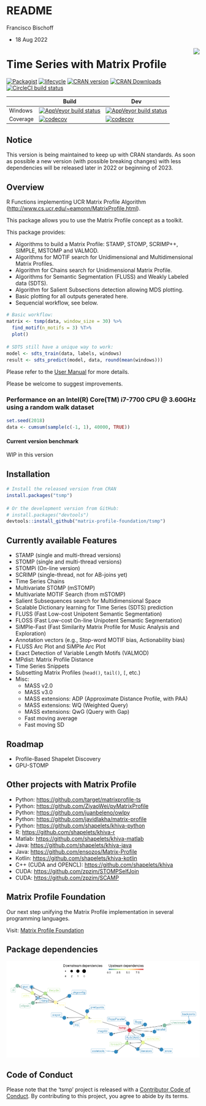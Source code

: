 README
================
Francisco Bischoff
- 18 Aug 2022

<!-- README.md is generated from README.Rmd. Please edit that file -->

<img src="man/figures/logo.png" align="right" style="float:right;" />

# Time Series with Matrix Profile

<!-- badges: start -->
[![Packagist](https://img.shields.io/badge/License-Apache--2.0-brightgreen.svg)](https://choosealicense.com/licenses/apache-2.0/)
[![lifecycle](https://img.shields.io/badge/lifecycle-stable-brightgreen.svg)](https://lifecycle.r-lib.org/articles/stages.html#stable)
[![CRAN
version](http://www.r-pkg.org/badges/version/tsmp)](https://cran.r-project.org/package=tsmp)
[![CRAN
Downloads](https://cranlogs.r-pkg.org/badges/tsmp)](https://cran.r-project.org/package=tsmp)
[![CircleCI build
status](https://circleci.com/gh/matrix-profile-foundation/tsmp.svg?style=svg)](https://app.circleci.com/pipelines/github/matrix-profile-foundation/tsmp)
<!-- badges: end -->

|          | Build                                                                                                                                                                             | Dev                                                                                                                                                                                 |
|----------|-----------------------------------------------------------------------------------------------------------------------------------------------------------------------------------|-------------------------------------------------------------------------------------------------------------------------------------------------------------------------------------|
| Windows  | [![AppVeyor build status](https://ci.appveyor.com/api/projects/status/byfyqncr60ten98g/branch/master?svg=true)](https://ci.appveyor.com/project/franzbischoff/tsmp/branch/master) | [![AppVeyor build status](https://ci.appveyor.com/api/projects/status/byfyqncr60ten98g/branch/develop?svg=true)](https://ci.appveyor.com/project/franzbischoff/tsmp/branch/develop) |
| Coverage | [![codecov](https://codecov.io/gh/matrix-profile-foundation/tsmp/branch/master/graph/badge.svg)](https://app.codecov.io/gh/matrix-profile-foundation/tsmp)                        | [![codecov](https://codecov.io/gh/matrix-profile-foundation/tsmp/branch/develop/graph/badge.svg)](https://app.codecov.io/gh/matrix-profile-foundation/tsmp)                         |

## Notice

This version is being maintained to keep up with CRAN standards. As soon
as possible a new version (with possible breaking changes) with less
dependencies will be released later in 2022 or beginning of 2023.

## Overview

R Functions implementing UCR Matrix Profile Algorithm
(<http://www.cs.ucr.edu/~eamonn/MatrixProfile.html>).

This package allows you to use the Matrix Profile concept as a toolkit.

This package provides:

-   Algorithms to build a Matrix Profile: STAMP, STOMP, SCRIMP++,
    SIMPLE, MSTOMP and VALMOD.
-   Algorithms for MOTIF search for Unidimensional and Multidimensional
    Matrix Profiles.
-   Algorithm for Chains search for Unidimensional Matrix Profile.
-   Algorithms for Semantic Segmentation (FLUSS) and Weakly Labeled data
    (SDTS).
-   Algorithm for Salient Subsections detection allowing MDS plotting.
-   Basic plotting for all outputs generated here.
-   Sequencial workflow, see below.

``` r
# Basic workflow:
matrix <- tsmp(data, window_size = 30) %>%
  find_motif(n_motifs = 3) %T>%
  plot()

# SDTS still have a unique way to work:
model <- sdts_train(data, labels, windows)
result <- sdts_predict(model, data, round(mean(windows)))
```

Please refer to the [User
Manual](https://matrixprofile.org/tsmp/reference/) for more details.

Please be welcome to suggest improvements.

### Performance on an Intel(R) Core(TM) i7-7700 CPU @ 3.60GHz using a random walk dataset

``` r
set.seed(2018)
data <- cumsum(sample(c(-1, 1), 40000, TRUE))
```

#### Current version benchmark

WIP in this version

## Installation

``` r
# Install the released version from CRAN
install.packages("tsmp")

# Or the development version from GitHub:
# install.packages("devtools")
devtools::install_github("matrix-profile-foundation/tsmp")
```

## Currently available Features

-   STAMP (single and multi-thread versions)
-   STOMP (single and multi-thread versions)
-   STOMPi (On-line version)
-   SCRIMP (single-thread, not for AB-joins yet)
-   Time Series Chains
-   Multivariate STOMP (mSTOMP)
-   Multivariate MOTIF Search (from mSTOMP)
-   Salient Subsequences search for Multidimensional Space
-   Scalable Dictionary learning for Time Series (SDTS) prediction
-   FLUSS (Fast Low-cost Unipotent Semantic Segmentation)
-   FLOSS (Fast Low-cost On-line Unipotent Semantic Segmentation)
-   SiMPle-Fast (Fast Similarity Matrix Profile for Music Analysis and
    Exploration)
-   Annotation vectors (e.g., Stop-word MOTIF bias, Actionability bias)
-   FLUSS Arc Plot and SiMPle Arc Plot
-   Exact Detection of Variable Length Motifs (VALMOD)
-   MPdist: Matrix Profile Distance
-   Time Series Snippets
-   Subsetting Matrix Profiles (`head()`, `tail()`, `[`, etc.)
-   Misc:
    -   MASS v2.0
    -   MASS v3.0
    -   MASS extensions: ADP (Approximate Distance Profile, with PAA)
    -   MASS extensions: WQ (Weighted Query)
    -   MASS extensions: QwG (Query with Gap)
    -   Fast moving average
    -   Fast moving SD

## Roadmap

-   Profile-Based Shapelet Discovery
-   GPU-STOMP

## Other projects with Matrix Profile

-   Python: <https://github.com/target/matrixprofile-ts>
-   Python: <https://github.com/ZiyaoWei/pyMatrixProfile>
-   Python: <https://github.com/juanbeleno/owlpy>
-   Python: <https://github.com/javidlakha/matrix-profile>
-   Python: <https://github.com/shapelets/khiva-python>
-   R: <https://github.com/shapelets/khiva-r>
-   Matlab: <https://github.com/shapelets/khiva-matlab>
-   Java: <https://github.com/shapelets/khiva-java>
-   Java: <https://github.com/ensozos/Matrix-Profile>
-   Kotlin: <https://github.com/shapelets/khiva-kotlin>
-   C++ (CUDA and OPENCL): <https://github.com/shapelets/khiva>
-   CUDA: <https://github.com/zpzim/STOMPSelfJoin>
-   CUDA: <https://github.com/zpzim/SCAMP>

## Matrix Profile Foundation

Our next step unifying the Matrix Profile implementation in several
programming languages.

Visit: [Matrix Profile Foundation](https://matrixprofile.org)

## Package dependencies

![](man/figures/dependency_plot-1.png)<!-- -->

## Code of Conduct

Please note that the ‘tsmp’ project is released with a [Contributor Code
of
Conduct](https://github.com/matrix-profile-foundation/tsmp/blob/master/.github/CODE_OF_CONDUCT.md).
By contributing to this project, you agree to abide by its terms.
